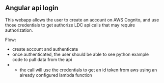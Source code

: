 ## Angular api login 

This webapp allows the user to create an account on AWS Cognito, and use those credentials to get authorize LDC api calls that may require authorization. 

Flow:
- create account and authenticate
- once authenticated, the user should be able to see python example code to pull data from the api
- - the call will use the credentials to get an id token from aws using an already configured lambda function
